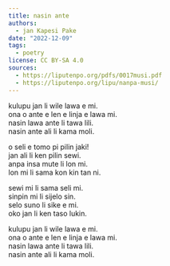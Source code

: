 ```yaml
---
title: nasin ante
authors:
  - jan Kapesi Pake
date: "2022-12-09"
tags:
  - poetry
license: CC BY-SA 4.0
sources:
  - https://liputenpo.org/pdfs/0017musi.pdf
  - https://liputenpo.org/lipu/nanpa-musi/
---
```


kulupu jan li wile lawa e mi.  
ona o ante e len e linja e lawa mi.  
nasin lawa ante li tawa lili.  
nasin ante ali li kama moli.

o seli e tomo pi pilin jaki!  
jan ali li ken pilin sewi.  
anpa insa mute li lon mi.  
lon mi li sama kon kin tan ni.

sewi mi li sama seli mi.  
sinpin mi li sijelo sin.  
selo suno li sike e mi.  
oko jan li ken taso lukin.

kulupu jan li wile lawa e mi.  
ona o ante e len e linja e lawa mi.  
nasin lawa ante li tawa lili.  
nasin ante ali li kama moli.
